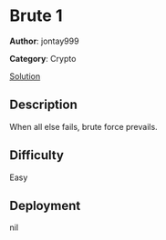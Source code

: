 # Brute 1

**Author**: jontay999

**Category**: Crypto

[Solution](solve/solve.py)

## Description

When all else fails, brute force prevails.

## Difficulty

Easy

## Deployment

nil
